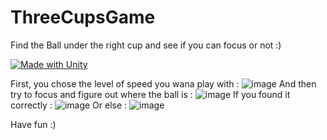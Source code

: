 # ThreeCupsGame
 Find the Ball under the right cup and see if you can focus or not :)
 
 [![Made with Unity](https://img.shields.io/badge/Made%20with-Unity-57b9d3.svg?style=for-the-badge&logo=unity)](https://unity3d.com)

 First, you chose the level of speed you wana play with :
 ![image](https://user-images.githubusercontent.com/46580949/184839198-4df21bff-2bcf-45fd-9f8a-8bbf1c141688.png)
And then try to focus and figure out where the ball is :
![image](https://user-images.githubusercontent.com/46580949/184839360-b5d56755-6e8c-45b0-834d-ceaaf4117497.png)
If you found it correctly :
![image](https://user-images.githubusercontent.com/46580949/184839464-e34978ef-fe63-4f18-a284-5b4efcbd05c9.png)
Or else :
![image](https://user-images.githubusercontent.com/46580949/184839701-4b8bf7b5-1f9c-45c7-b3b7-c5dc812ca391.png)

Have fun :) 
